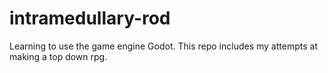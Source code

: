 # intramedullary-rod
Learning to use the game engine Godot. This repo includes my attempts at making a top down rpg.
